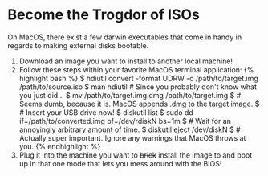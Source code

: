 # Become the Trogdor of ISOs

On MacOS, there exist a few darwin executables that come in handy in regards to
making external disks bootable.

1. Download an image you want to install to another local machine!
2. Follow these steps within your favorite MacOS terminal application:
{% highlight bash %}
$ hdiutil convert -format UDRW -o /path/to/target.img /path/to/source.iso
$ man hdiutil # Since you probably don't know what you just did...
$ mv /path/to/target.img.dmg /path/to/target.img
$ # Seems dumb, because it is. MacOS appends .dmg to the target image.
$ # Insert your USB drive now!
$ diskutil list
$ sudo dd if=/path/to/converted.img of=/dev/rdiskN bs=1m
$ # Wait for an annoyingly arbitrary amount of time.
$ diskutil eject /dev/diskN
$ # Actually super important. Ignore any warnings that MacOS throws at you.
{% endhighlight %}
3. Plug it into the machine you want to ~~brick~~ install the image to and boot up in that one mode that lets you mess around with the BIOS!
